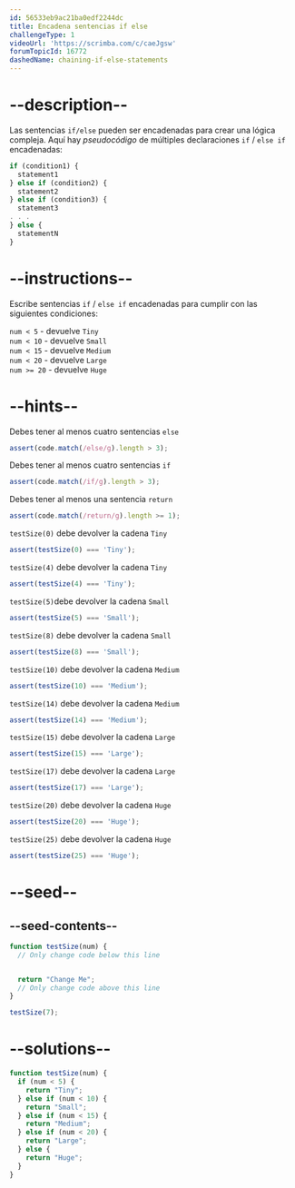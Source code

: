 ```yaml
---
id: 56533eb9ac21ba0edf2244dc
title: Encadena sentencias if else
challengeType: 1
videoUrl: 'https://scrimba.com/c/caeJgsw'
forumTopicId: 16772
dashedName: chaining-if-else-statements
---
```


# --description--

Las sentencias `if/else` pueden ser encadenadas para crear una lógica compleja. Aquí hay <dfn>pseudocódigo</dfn> de múltiples declaraciones `if` / `else if` encadenadas:

```js
if (condition1) {
  statement1
} else if (condition2) {
  statement2
} else if (condition3) {
  statement3
. . .
} else {
  statementN
}
```

# --instructions--

Escribe sentencias `if` / `else if` encadenadas para cumplir con las siguientes condiciones:

`num < 5` - devuelve `Tiny`  
`num < 10` - devuelve `Small`  
`num < 15` - devuelve `Medium`  
`num < 20` - devuelve `Large`  
`num >= 20` - devuelve `Huge`

# --hints--

Debes tener al menos cuatro sentencias `else`

```js
assert(code.match(/else/g).length > 3);
```

Debes tener al menos cuatro sentencias `if`

```js
assert(code.match(/if/g).length > 3);
```

Debes tener al menos una sentencia `return`

```js
assert(code.match(/return/g).length >= 1);
```

`testSize(0)` debe devolver la cadena `Tiny`

```js
assert(testSize(0) === 'Tiny');
```

`testSize(4)` debe devolver la cadena `Tiny`

```js
assert(testSize(4) === 'Tiny');
```

`testSize(5)`debe devolver la cadena `Small`

```js
assert(testSize(5) === 'Small');
```

`testSize(8)` debe devolver la cadena `Small`

```js
assert(testSize(8) === 'Small');
```

`testSize(10)` debe devolver la cadena `Medium`

```js
assert(testSize(10) === 'Medium');
```

`testSize(14)` debe devolver la cadena `Medium`

```js
assert(testSize(14) === 'Medium');
```

`testSize(15)` debe devolver la cadena `Large`

```js
assert(testSize(15) === 'Large');
```

`testSize(17)` debe devolver la cadena `Large`

```js
assert(testSize(17) === 'Large');
```

`testSize(20)` debe devolver la cadena `Huge`

```js
assert(testSize(20) === 'Huge');
```

`testSize(25)` debe devolver la cadena `Huge`

```js
assert(testSize(25) === 'Huge');
```

# --seed--

## --seed-contents--

```js
function testSize(num) {
  // Only change code below this line


  return "Change Me";
  // Only change code above this line
}

testSize(7);
```

# --solutions--

```js
function testSize(num) {
  if (num < 5) {
    return "Tiny";
  } else if (num < 10) {
    return "Small";
  } else if (num < 15) {
    return "Medium";
  } else if (num < 20) {
    return "Large";
  } else {
    return "Huge";
  }
}
```
